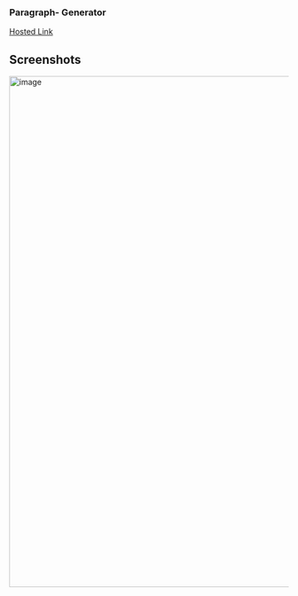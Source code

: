### Paragraph- Generator
[Hosted Link](https://paragraph-generator-blue.vercel.app)

## Screenshots
<img width="922" alt="image" src="https://github.com/rajakhan017/Paragraph-Generator/assets/135150598/c65b3197-03f0-45d3-9e58-c55979ae9ac6">
